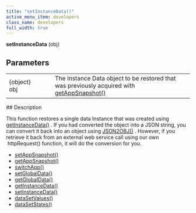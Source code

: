 ```yaml
---
title: "setInstanceData()"
active_menu_item: developers
class_name: developers
full_width: true
---
```



**setInstanceData** (obj)

## Parameters

<table>
<tr>
<td width="134">
{object} obj

</td>
<td width="20">
</td>
<td width="750">
  The Instance Data object to be restored that was previously acquired with <a href="/developers/user-guide/scripting-apis/client-api/app-functions/getappsnapshot">getAppSnapshot()</a>

</td>
</tr>
</table>
## Description

This function restores a single data Instance that was created using [getInstanceData()](/developers/user-guide/scripting-apis/client-api/instance-data-functions/getinstancedata) . If you had converted the object into a JSON string, you can convert it back into an object using [JSON2OBJ()](/developers/user-guide/scripting-apis/client-api/conversion-functions/text2json) . However, if you retrieve it back from an external web service call using our own  httpRequest() function, it will do the conversion for you.

 - [setAppSnapshot()](/developers/user-guide/scripting-apis/client-api/app-functions/setappsnapshot)
 - [getAppSnapshot()](/developers/user-guide/scripting-apis/client-api/app-functions/getappsnapshot)
 - [switchApp()](/developers/user-guide/scripting-apis/client-api/app-functions/switchapp)
 - [setGlobalData()](/developers/user-guide/scripting-apis/client-api/global-data-pool-functions/setglobaldata)
 - [getGlobalData()](/developers/user-guide/scripting-apis/client-api/global-data-pool-functions/getglobaldata)
 - [getInstanceData()](/developers/user-guide/scripting-apis/client-api/instance-data-functions/getinstancedata)
 - [setInstanceData()](/developers/user-guide/scripting-apis/client-api/instance-data-functions/setinstancedata)
 - [dataSetValues()](/developers/user-guide/scripting-apis/client-api/widget-data-state-manipulation/datasetvalues)
 - [dataSetStates()](/developers/user-guide/scripting-apis/client-api/widget-data-state-manipulation/datasetstates)

